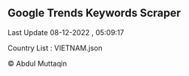 

## Google Trends Keywords Scraper 
 
Last Update 08-12-2022 , 05:09:17

Country List :
VIETNAM.json



© Abdul Muttaqin 
